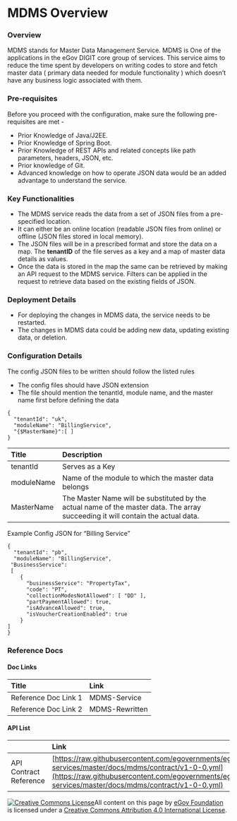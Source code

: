 # MDMS Overview

### Overview

MDMS stands for Master Data Management Service. MDMS is One of the applications in the eGov DIGIT core group of services. This service aims to reduce the time spent by developers on writing codes to store and fetch master data \( primary data needed for module functionality \) which doesn’t have any business logic associated with them.

### Pre-requisites

Before you proceed with the configuration, make sure the following pre-requisites are met -

* Prior Knowledge of Java/J2EE.
* Prior Knowledge of Spring Boot.
* Prior Knowledge of REST APIs and related concepts like path parameters, headers, JSON, etc.
* Prior knowledge of Git.
* Advanced knowledge on how to operate JSON data would be an added advantage to understand the service.

### Key Functionalities

* The MDMS service reads the data from a set of JSON files from a pre-specified location.
* It can either be an online location \(readable JSON files from online\) or offline \(JSON files stored in local memory\).
* The JSON files will be in a prescribed format and store the data on a map. The **tenantID** of the file serves as a key and a map of master data details as values.
* Once the data is stored in the map the same can be retrieved by making an API request to the MDMS service. Filters can be applied in the request to retrieve data based on the existing fields of JSON.

### Deployment Details

* For deploying the changes in MDMS data, the service needs to be restarted.
* The changes in MDMS data could be adding new data, updating existing data, or deletion.

### Configuration Details

The config JSON files to be written should follow the listed rules

* The config files should have JSON extension
* The file should mention the tenantId, module name, and the master name first before defining the data 

```text
{
  "tenantId": "uk",
  "moduleName": "BillingService",
  "{$MasterName}":[ ]
}
```

| **Title** | **Description** |
| :--- | :--- |
| tenantId | Serves as a Key |
| moduleName | Name of the module to which the master data belongs |
| MasterName | The Master Name will be substituted by the actual name of the master data. The array succeeding it will contain the actual data. |

Example Config JSON for “Billing Service”

```text
{
  "tenantId": "pb",
  "moduleName": "BillingService",
 "BusinessService": 
 [
    {
      "businessService": "PropertyTax",
      "code": "PT",
      "collectionModesNotAllowed": [ "DD" ],
      "partPaymentAllowed": true,
      "isAdvanceAllowed": true,
      "isVoucherCreationEnabled": true
    }
]
}
```

### Reference Docs

#### Doc Links

| **Title** | **Link** |
| :--- | :--- |
| Reference Doc Link 1 | MDMS-Service |
| Reference Doc Link 2 | MDMS-Rewritten |

#### API List

|  | **Link** |
| :--- | :--- |
| API Contract Reference | [https://raw.githubusercontent.com/egovernments/egov-services/master/docs/mdms/contract/v1-0-0.yml](https://raw.githubusercontent.com/egovernments/egov-services/master/docs/mdms/contract/v1-0-0.yml) |



 [![Creative Commons License](https://i.creativecommons.org/l/by/4.0/80x15.png)](http://creativecommons.org/licenses/by/4.0/)All content on this page by [eGov Foundation ](https://egov.org.in/)is licensed under a [Creative Commons Attribution 4.0 International License](http://creativecommons.org/licenses/by/4.0/).

